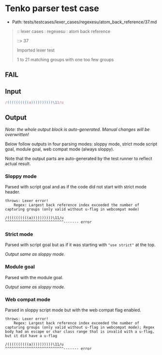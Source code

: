# Tenko parser test case

- Path: tests/testcases/lexer_cases/regexesu/atom_back_reference/37.md

> :: lexer cases : regexesu : atom back reference
>
> ::> 37
>
> Imported lexer test
>
> 1 to 21 matching groups with one too few groups

## FAIL

## Input

`````js
/((((((((((a))))))))))\11/u
`````

## Output

_Note: the whole output block is auto-generated. Manual changes will be overwritten!_

Below follow outputs in four parsing modes: sloppy mode, strict mode script goal, module goal, web compat mode (always sloppy).

Note that the output parts are auto-generated by the test runner to reflect actual result.

### Sloppy mode

Parsed with script goal and as if the code did not start with strict mode header.

`````
throws: Lexer error!
    Regex: Largest back reference index exceeded the number of capturing groups (only valid without u-flag in webcompat mode)

/((((((((((a))))))))))\11/u
^^^^^^^^^^^^^^^^^^^^^^^^^^^------- error
`````

### Strict mode

Parsed with script goal but as if it was starting with `"use strict"` at the top.

_Output same as sloppy mode._

### Module goal

Parsed with the module goal.

_Output same as sloppy mode._

### Web compat mode

Parsed in sloppy script mode but with the web compat flag enabled.

`````
throws: Lexer error!
    Regex: Largest back reference index exceeded the number of capturing groups (only valid without u-flag in webcompat mode); Regex body had an escape or char class range that is invalid with a u-flag, but it did have a u-flag

/((((((((((a))))))))))\11/u
^^^^^^^^^^^^^^^^^^^^^^^^^^^------- error
`````

